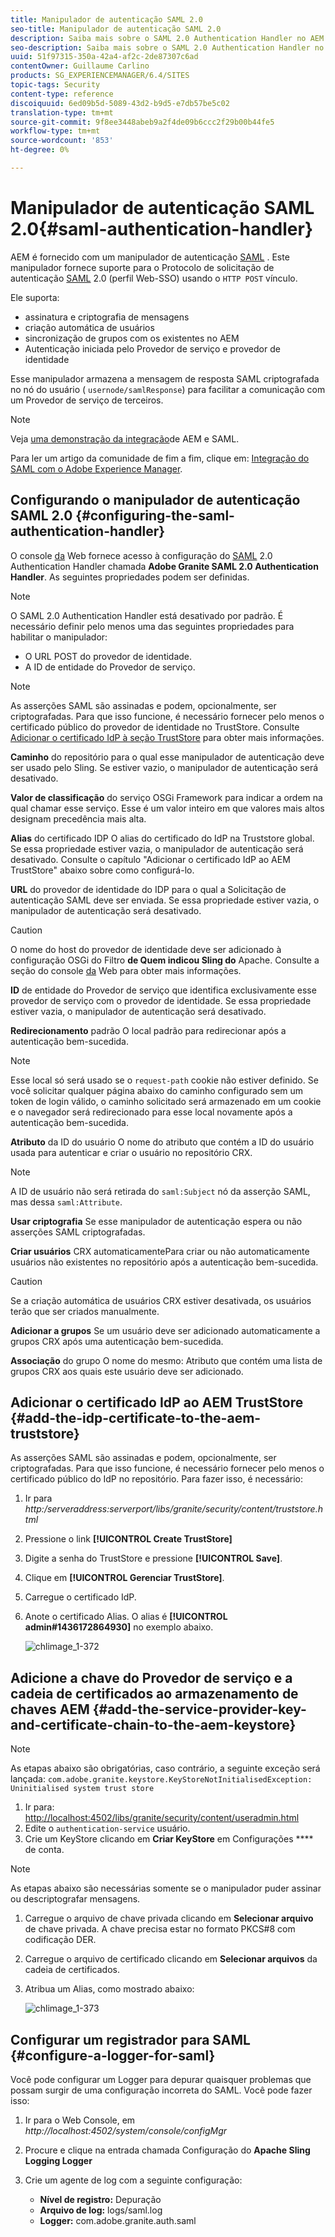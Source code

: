 ```yaml
---
title: Manipulador de autenticação SAML 2.0
seo-title: Manipulador de autenticação SAML 2.0
description: Saiba mais sobre o SAML 2.0 Authentication Handler no AEM.
seo-description: Saiba mais sobre o SAML 2.0 Authentication Handler no AEM.
uuid: 51f97315-350a-42a4-af2c-2de87307c6ad
contentOwner: Guillaume Carlino
products: SG_EXPERIENCEMANAGER/6.4/SITES
topic-tags: Security
content-type: reference
discoiquuid: 6ed09b5d-5089-43d2-b9d5-e7db57be5c02
translation-type: tm+mt
source-git-commit: 9f8ee3448abeb9a2f4de09b6ccc2f29b00b44fe5
workflow-type: tm+mt
source-wordcount: '853'
ht-degree: 0%

---
```



# Manipulador de autenticação SAML 2.0{#saml-authentication-handler}

AEM é fornecido com um manipulador de autenticação [SAML](http://saml.xml.org/saml-specifications) . Este manipulador fornece suporte para o Protocolo de solicitação de autenticação [SAML](http://saml.xml.org/saml-specifications) 2.0 (perfil Web-SSO) usando o `HTTP POST` vínculo.

Ele suporta:

* assinatura e criptografia de mensagens
* criação automática de usuários
* sincronização de grupos com os existentes no AEM
* Autenticação iniciada pelo Provedor de serviço e provedor de identidade

Esse manipulador armazena a mensagem de resposta SAML criptografada no nó do usuário ( `usernode/samlResponse`) para facilitar a comunicação com um Provedor de serviço de terceiros.

>[!NOTE]
>
>Veja [uma demonstração da integração](https://helpx.adobe.com/experience-manager/kb/simple-saml-demo.html)de AEM e SAML.
>
>Para ler um artigo da comunidade de fim a fim, clique em: [Integração do SAML com o Adobe Experience Manager](https://helpx.adobe.com/experience-manager/using/aem63_saml.html).

## Configurando o manipulador de autenticação SAML 2.0 {#configuring-the-saml-authentication-handler}

O console [da](/help/sites-deploying/configuring-osgi.md) Web fornece acesso à configuração do [SAML](http://saml.xml.org/saml-specifications) 2.0 Authentication Handler chamada **Adobe Granite SAML 2.0 Authentication Handler**. As seguintes propriedades podem ser definidas.

>[!NOTE]
>
>O SAML 2.0 Authentication Handler está desativado por padrão. É necessário definir pelo menos uma das seguintes propriedades para habilitar o manipulador:
>
>* O URL POST do provedor de identidade.
>* A ID de entidade do Provedor de serviço.

>



>[!NOTE]
>
>As asserções SAML são assinadas e podem, opcionalmente, ser criptografadas. Para que isso funcione, é necessário fornecer pelo menos o certificado público do provedor de identidade no TrustStore. Consulte [Adicionar o certificado IdP à seção TrustStore](/help/sites-administering/saml-2-0-authenticationhandler.md#add-the-idp-certificate-to-the-aem-truststore) para obter mais informações.

**Caminho** do repositório para o qual esse manipulador de autenticação deve ser usado pelo Sling. Se estiver vazio, o manipulador de autenticação será desativado.

**Valor de classificação** do serviço OSGi Framework para indicar a ordem na qual chamar esse serviço. Esse é um valor inteiro em que valores mais altos designam precedência mais alta.

**Alias** do certificado IDP O alias do certificado do IdP na Truststore global. Se essa propriedade estiver vazia, o manipulador de autenticação será desativado. Consulte o capítulo &quot;Adicionar o certificado IdP ao AEM TrustStore&quot; abaixo sobre como configurá-lo.

**URL** do provedor de identidade do IDP para o qual a Solicitação de autenticação SAML deve ser enviada. Se essa propriedade estiver vazia, o manipulador de autenticação será desativado.

>[!CAUTION]
>
>O nome do host do provedor de identidade deve ser adicionado à configuração OSGi do Filtro **de Quem indicou Sling do** Apache. Consulte a seção do console [da](/help/sites-deploying/configuring-osgi.md) Web para obter mais informações.

**ID** de entidade do Provedor de serviço que identifica exclusivamente esse provedor de serviço com o provedor de identidade. Se essa propriedade estiver vazia, o manipulador de autenticação será desativado.

**Redirecionamento** padrão O local padrão para redirecionar após a autenticação bem-sucedida.

>[!NOTE]
>
>Esse local só será usado se o `request-path` cookie não estiver definido. Se você solicitar qualquer página abaixo do caminho configurado sem um token de login válido, o caminho solicitado será armazenado em um cookie\
>e o navegador será redirecionado para esse local novamente após a autenticação bem-sucedida.

**Atributo** da ID do usuário O nome do atributo que contém a ID do usuário usada para autenticar e criar o usuário no repositório CRX.

>[!NOTE]
>
>A ID de usuário não será retirada do `saml:Subject` nó da asserção SAML, mas dessa `saml:Attribute`.

**Usar criptografia** Se esse manipulador de autenticação espera ou não asserções SAML criptografadas.

**Criar usuários** CRX automaticamentePara criar ou não automaticamente usuários não existentes no repositório após a autenticação bem-sucedida.

>[!CAUTION]
>
>Se a criação automática de usuários CRX estiver desativada, os usuários terão que ser criados manualmente.

**Adicionar a grupos** Se um usuário deve ser adicionado automaticamente a grupos CRX após uma autenticação bem-sucedida.

**Associação** do grupo O nome do mesmo: Atributo que contém uma lista de grupos CRX aos quais este usuário deve ser adicionado.

## Adicionar o certificado IdP ao AEM TrustStore {#add-the-idp-certificate-to-the-aem-truststore}

As asserções SAML são assinadas e podem, opcionalmente, ser criptografadas. Para que isso funcione, é necessário fornecer pelo menos o certificado público do IdP no repositório. Para fazer isso, é necessário:

1. Ir para *http:/serveraddress:serverport/libs/granite/security/content/truststore.html*
1. Pressione o link **[!UICONTROL Create TrustStore]**
1. Digite a senha do TrustStore e pressione **[!UICONTROL Save]**.
1. Clique em **[!UICONTROL Gerenciar TrustStore]**.
1. Carregue o certificado IdP.
1. Anote o certificado Alias. O alias é **[!UICONTROL admin#1436172864930]** no exemplo abaixo.

   ![chlimage_1-372](assets/chlimage_1-372.png)

## Adicione a chave do Provedor de serviço e a cadeia de certificados ao armazenamento de chaves AEM {#add-the-service-provider-key-and-certificate-chain-to-the-aem-keystore}

>[!NOTE]
>
>As etapas abaixo são obrigatórias, caso contrário, a seguinte exceção será lançada: `com.adobe.granite.keystore.KeyStoreNotInitialisedException: Uninitialised system trust store`

1. Ir para: [http://localhost:4502/libs/granite/security/content/useradmin.html](http://localhost:4502/libs/granite/security/content/useradmin.html)
1. Edite o `authentication-service` usuário.
1. Crie um KeyStore clicando em **Criar KeyStore** em Configurações **** de conta.

>[!NOTE]
>
>As etapas abaixo são necessárias somente se o manipulador puder assinar ou descriptografar mensagens.

1. Carregue o arquivo de chave privada clicando em **Selecionar arquivo** de chave privada. A chave precisa estar no formato PKCS#8 com codificação DER.
1. Carregue o arquivo de certificado clicando em **Selecionar arquivos** da cadeia de certificados.
1. Atribua um Alias, como mostrado abaixo:

   ![chlimage_1-373](assets/chlimage_1-373.png)

## Configurar um registrador para SAML {#configure-a-logger-for-saml}

Você pode configurar um Logger para depurar quaisquer problemas que possam surgir de uma configuração incorreta do SAML. Você pode fazer isso:

1. Ir para o Web Console, em *http://localhost:4502/system/console/configMgr*
1. Procure e clique na entrada chamada Configuração do **Apache Sling Logging Logger**
1. Crie um agente de log com a seguinte configuração:

   * **Nível de registro:** Depuração
   * **Arquivo de log:** logs/saml.log
   * **Logger:** com.adobe.granite.auth.saml

